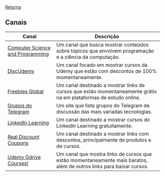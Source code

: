 [Retorna](../README.md)

## Canais

| Canal                                                                             | Descrição                                                                                                            |
| --------------------------------------------------------------------------------- | -------------------------------------------------------------------------------------------------------------------- |
| [Computer Science and Programming](https://t.me/computer_science_and_programming) | Um canal que busca mostrar conteúdos sobre tópicos que envolvem programação e a ciência da computação.               |
| [DiscUdemy](https://t.me/discudemy_com)                                           | Um canal focado em mostrar cursos da Udemy que estão com descontos de 100% momentaneamente.                          |
| [Freebies Global](https://t.me/FreebiesGlobal)                                    | Um canal destinado a mostrar links de cursos que estão momentaneamente grátis na em plataformas de estudo online.    |
| [Grupos do Telegram](http://listatelegram.github.io/)                             | Um site que lista grupos do Telegram de discussão das mais variadas tecnologias.                                     |
| [LinkedIn Learning](https://t.me/linkedin_learning)                               | Um canal destinado a mostrar cursos do LinkedIn Learning gratuitamente.                                              |
| [Real Discount Coupons](https://t.me/real_discount)                               | Um canal destinado a mostrar links com descontos, principalmente de produtos e de cursos.                            |
| [Udemy Gdrive Courses!](https://telegram.me/joinchat/AAAAAFTMB21ruzgfHo0BGw)      | Um canal que mostra links de cursos que estão momentaneamente mais baratos, além de outros links para baixar cursos. |